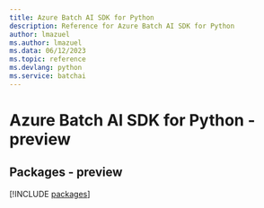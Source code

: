 ```yaml
---
title: Azure Batch AI SDK for Python
description: Reference for Azure Batch AI SDK for Python
author: lmazuel
ms.author: lmazuel
ms.data: 06/12/2023
ms.topic: reference
ms.devlang: python
ms.service: batchai
---
```

# Azure Batch AI SDK for Python - preview
## Packages - preview
[!INCLUDE [packages](batch-ai-index.md)]